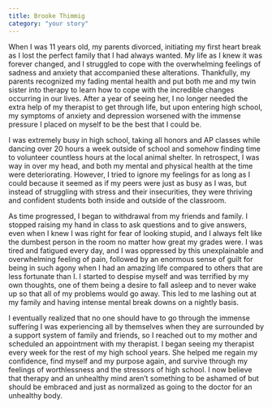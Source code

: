 ```yaml
---
title: Brooke Thimmig
category: "your story"
---
```


When I was 11 years old, my parents divorced, initiating my first heart break
as I lost the perfect family that I had always wanted. My life as I knew it was
forever changed, and I struggled to cope with the overwhelming feelings of
sadness and anxiety that accompanied these alterations. Thankfully, my parents
recognized my fading mental health and put both me and my twin sister into
therapy to learn how to cope with the incredible changes occurring in our
lives. After a year of seeing her, I no longer needed the extra help of my
therapist to get through life, but upon entering high school, my symptoms of
anxiety and depression worsened with the immense pressure I placed on myself to
be the best that I could be.

I was extremely busy in high school, taking all honors and AP classes while
dancing over 20 hours a week outside of school and somehow finding time to
volunteer countless hours at the local animal shelter. In retrospect, I was way
in over my head, and both my mental and physical health at the time were
deteriorating. However, I tried to ignore my feelings for as long as I could
because it seemed as if my peers were just as busy as I was, but instead of
struggling with stress and their insecurities, they were thriving and confident
students both inside and outside of the classroom.

As time progressed, I began to withdrawal from my friends and family. I stopped
raising my hand in class to ask questions and to give answers, even when I knew
I was right for fear of looking stupid, and I always felt like the dumbest
person in the room no matter how great my grades were. I was tired and fatigued
every day, and I was oppressed by this unexplainable and overwhelming feeling
of pain, followed by an enormous sense of guilt for being in such agony when I
had an amazing life compared to others that are less fortunate than I. I
started to despise myself and was terrified by my own thoughts, one of them
being a desire to fall asleep and to never wake up so that all of my problems
would go away. This led to me lashing out at my family and having intense
mental break downs on a nightly basis.

I eventually realized that no one should have to go through the immense
suffering I was experiencing all by themselves when they are surrounded by a
support system of family and friends, so I reached out to my mother and
scheduled an appointment with my therapist. I began seeing my therapist every
week for the rest of my high school years. She helped me regain my confidence,
find myself and my purpose again, and survive through my feelings of
worthlessness and the stressors of high school. I now believe that therapy and
an unhealthy mind aren’t something to be ashamed of but should be embraced and
just as normalized as going to the doctor for an unhealthy body.
